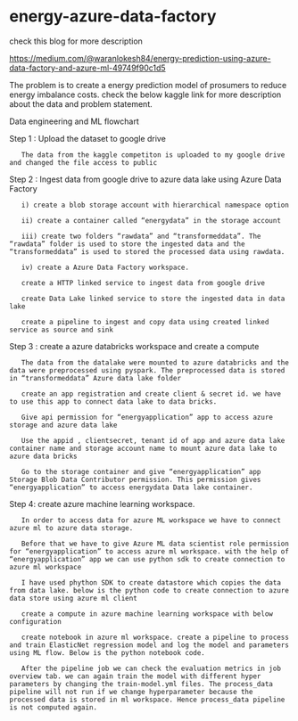 # energy-azure-data-factory
check this blog for more description

https://medium.com/@waranlokesh84/energy-prediction-using-azure-data-factory-and-azure-ml-49749f90c1d5

The problem is to create a energy prediction model of prosumers to reduce energy imbalance costs. check the below kaggle link for more description about the data and problem statement.

Data engineering and ML flowchart

Step 1 : Upload the dataset to google drive

       The data from the kaggle competiton is uploaded to my google drive and changed the file access to public

Step 2 : Ingest data from google drive to azure data lake using Azure Data Factory

       i) create a blob storage account with hierarchical namespace option

       ii) create a container called “energydata” in the storage account

       iii) create two folders “rawdata” and “transformeddata”. The “rawdata” folder is used to store the ingested data and the “transformeddata” is used to stored the processed data using rawdata.

       iv) create a Azure Data Factory workspace.

       create a HTTP linked service to ingest data from google drive

       create Data Lake linked service to store the ingested data in data lake

       create a pipeline to ingest and copy data using created linked service as source and sink

Step 3 : create a azure databricks workspace and create a compute

       The data from the datalake were mounted to azure databricks and the data were preprocessed using pyspark. The preprocessed data is stored in “transformeddata” Azure data lake folder

       create an app registration and create client & secret id. we have to use this app to connect data lake to data bricks.

       Give api permission for “energyapplication” app to access azure storage and azure data lake

       Use the appid , clientsecret, tenant id of app and azure data lake container name and storage account name to mount azure data lake to azure data bricks

       Go to the storage container and give “energyapplication” app Storage Blob Data Contributor permission. This permission gives “energyapplication” to access energydata Data lake container.

Step 4: create azure machine learning workspace.

       In order to access data for azure ML workspace we have to connect azure ml to azure data storage.

       Before that we have to give Azure ML data scientist role permission for “energyapplication” to access azure ml workspace. with the help of “energyapplication” app we can use python sdk to create connection to azure ml workspace

       I have used phython SDK to create datastore which copies the data from data lake. below is the python code to create connection to azure data store using azure ml client

       create a compute in azure machine learning workspace with below configuration

       create notebook in azure ml workspace. create a pipeline to process and train ElasticNet regression model and log the model and parameters using ML flow. Below is the python notebook code.

       After the pipeline job we can check the evaluation metrics in job overview tab. we can again train the model with different hyper parameters by changing the train-model.yml files. The process_data pipeline will not run if we change hyperparameter because the processed data is stored in ml workspace. Hence process_data pipeline is not computed again.


